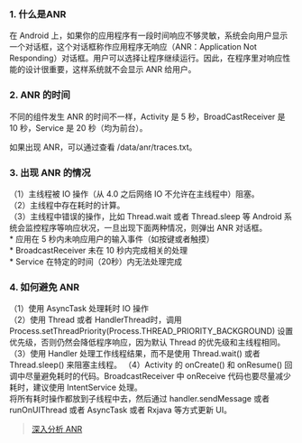 ### 1. 什么是ANR
在 Android 上，如果你的应用程序有一段时间响应不够灵敏，系统会向用户显示一个对话框，这个对话框称作应用程序无响应（ANR：Application Not Responding）对话框。用户可以选择让程序继续运行。因此，在程序里对响应性能的设计很重要，这样系统就不会显示 ANR 给用户。  

### 2. ANR 的时间
不同的组件发生 ANR 的时间不一样，Activity 是 5 秒，BroadCastReceiver 是 10 秒，Service 是 20 秒（均为前台）。  

如果出现 ANR，可以通过查看 /data/anr/traces.txt。

### 3. 出现 ANR 的情况
（1）主线程被 IO 操作（从 4.0 之后网络 IO 不允许在主线程中）阻塞。  
（2）主线程中存在耗时的计算。  
（3）主线程中错误的操作，比如 Thread.wait 或者 Thread.sleep 等 Android 系统会监控程序等响应状况，一旦出现下面两种情况，则弹出 ANR 对话框。  
	* 应用在 5 秒内未响应用户的输入事件（如按键或者触摸）  
	* BroadcastReceiver 未在 10 秒内完成相关的处理  
	* Service 在特定的时间（20秒）内无法处理完成

### 4. 如何避免 ANR
（1）使用 AsyncTask 处理耗时 IO 操作  
（2）使用 Thread 或者 HandlerThread时，调用 Process.setThreadPriority(Process.THREAD_PRIORITY_BACKGROUND) 设置优先级，否则仍然会降低程序响应，因为默认 Thread 的优先级和主线程相同。  
（3）使用 Handler 处理工作线程结果，而不是使用 Thread.wait() 或者 Thread.sleep() 来阻塞主线程。
（4）Activity 的 onCreate() 和 onResume() 回调中尽量避免耗时的代码。BroadcastReceiver 中 onReceive 代码也要尽量减少耗时，建议使用 IntentService 处理。  
	将所有耗时操作都放到子线程中去，然后通过 handler.sendMessage 或者 runOnUIThread 或者 AsyncTask 或者 Rxjava 等方式更新 UI。


> [深入分析 ANR](https://mp.weixin.qq.com/s?__biz=MzIwMTAzMTMxMg==&mid=2649493643&idx=1&sn=34b51d1f61bd2ecaa8fd0a2d39c4d1d1&chksm=8eec9b74b99b126246acc4547597dfe55c836b8f689b2d1a65bdf1ee2054ced2fc070bfa2678&mpshare=1&scene=24&srcid=0116vzNfMMv2dLizhAT8mEYq)

